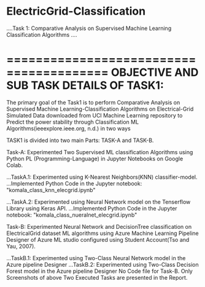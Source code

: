 # ElectricGrid-Classification

....Task 1: Comparative Analysis on Supervised Machine Learning Classification Algorithms ....


========================================
OBJECTIVE AND SUB TASK DETAILS OF TASK1:
========================================

The primary goal of the Task1 is to perform Comparative Analysis on Supervised Machine 
Learning-Classification Algorithms on Electrical-Grid Simulated Data downloaded from 
UCI Machine Learning repository to Predict the power stability through Classification 
ML Algorithms(ieeexplore.ieee.org, n.d.) in two ways

TASK1 is divided into two main Parts:
TASK-A and TASK-B.


Task-A: Experimented Two Supervised ML classification Algorithms using Python PL
(Programming-Language) in Jupyter Notebooks on Google Colab. 

...TaskA.1: Experimented using K-Nearest Neighbors(KNN) classifier-model.
...Implemented Python Code in the Jupyter notebook: "komala_class_knn_elecgrid.ipynb"


...TaskA.2: Experimented using Neural Network model on the Tenserflow Library using Keras API. 
...Implemented Python Code in the Jupyter notebook: "komala_class_nueralnet_elecgrid.ipynb"


Task-B: Experimented Neural Network and DecisionTree classification on ElectricalGrid 
dataset ML algorithms using Azure Machine Learning Pipeline Designer of Azure ML studio 
configured using Student Account(Tso and Yau, 2007).

...TaskB.1: Experimented using Two-Class Neural Network model in the Azure pipeline Designer
...TaskB.2: Experimented using Two-Class Decision Forest model in the Azure pipeline Designer
No Code file for Task-B. Only Screenshots of above Two Executed Tasks are presented in the Report.

